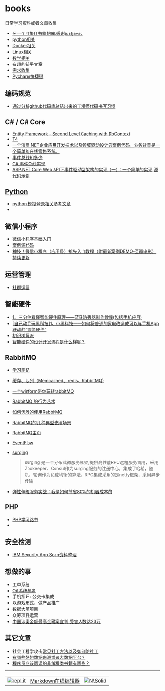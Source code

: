 # books
日常学习资料或者文章收集

- [另一个收集IT书籍的库,感谢justjavac](https://github.com/justjavac/free-programming-books-zh_CN)
- [python相关](python.md)
- [Docker相关](Docker.md)
- [Linux相关](linux.md)
- [数学相关](math.md)
- [有趣的知乎文章](zhihu.md)
- [需求收集](requirements.md)
- [Pycharm快捷键](http://www.cnblogs.com/zhangpengshou/p/3555767.html)

## 编码规范
- [通过分析github代码库总结出来的工程师代码书写习惯](http://alloyteam.github.io/CodeGuide/)

## C# / C# Core
- [Entity Framework - Second Level Caching with DbContext](https://www.codeproject.com/Articles/435142/Entity-Framework-Second-Level-Caching-with-DbConte)
- [T4](http://www.cnblogs.com/leftfist/p/4257924.html)
- [一个演示.NET企业应用开发技术以及领域驱动设计的案例代码，业务背景是一个简单的在线零售系统。](https://github.com/daxnet/ByteartRetail)
- [事件总线知多少](https://www.jianshu.com/p/61042d36b010)
- [C# 事件总线实现](https://github.com/yanshengjie/EventBus)
- [ASP.NET Core Web API下事件驱动型架构的实现（一）：一个简单的实现](http://www.cnblogs.com/daxnet/p/8082694.html)   [源代码示例](https://github.com/daxnet/edasample)

## [Python](python.md)

- [python 模拟登录相关参考文章](python_fake_login.md)
- 

## 微信小程序
- [微信小程序基础入门](http://www.cnblogs.com/micua/p/wechat-weapp-essential.html)
- [案例源代码](https://github.com/jaapyang/weapp-demo)
- [神技！微信小程序（应用号）抢先入门教程（附最新案例DEMO-豆瓣电影）持续更新](http://www.cnblogs.com/micua/p/wechat-weapp-getting-started.html)

## 运营管理
- [社群运营](https://www.xmind.net/m/ibCh)

## 智能硬件
- [1、三分钟看懂智能硬件原理——蓝牙防丢器制作教程(包括手机应用)](http://www.cnblogs.com/zjutlitao/p/4625799.html)
- [[自己动手玩黑科技]1、小黑科技——如何将普通的家电改造成可以与手机App联动的“智能硬件”](http://www.cnblogs.com/zjutlitao/p/4967847.html)
- [初识树莓派](http://www.cnblogs.com/imfanqi/p/4370025.html)
- [智能硬件的设计开发流程是什么样呢？](https://www.zhihu.com/question/27639394)

## RabbitMQ
- [学习笔记](RabbitMQ.md)
- [缓存、队列（Memcached、redis、RabbitMQ)](http://www.cnblogs.com/suoning/p/5807247.html)
- [一个winform带你玩转rabbitMQ](http://www.cnblogs.com/dubing/p/4017613.html)
- [RabbitMQ 的行为艺术](http://www.cnblogs.com/liqingwen/p/6412089.html)
- [如何优雅的使用RabbitMQ](http://www.cnblogs.com/richieyang/p/5492432.html)
- [RabbitMQ的几种典型使用场景](https://www.cnblogs.com/luxiaoxun/p/3918054.html)
- [RabbitMQ主页](https://www.rabbitmq.com/)
- [EventFlow](https://github.com/eventflow/EventFlow)
- [surging](https://github.com/dotnetcore/surging)
  > surging 是一个分布式微服务框架,提供高性能RPC远程服务调用，采用Zookeeper、Consul作为surging服务的注册中心，集成了哈希，随机，轮询作为负载均衡的算法，RPC集成采用的是netty框架，采用异步传输

- [弹性伸缩服务实战：我是如何节省80%的机器成本的](http://www.cnblogs.com/haolujun/p/8075226.html)

## PHP
- [PHP学习路书](http://www.cnblogs.com/bananaplan/p/The-Right-Way-For-PHPer.html)
- 

## 安全检测
- [IBM Security App Scan资料整理](http://www.cnblogs.com/saryli/p/5820605.html)

## 想做的事
- 工单系统
- [OA系统参考](http://www.cnblogs.com/walkingp/archive/2010/08/09/1795527.html)
- 手机扣环+公交卡集成
- 以游戏形式，做产品推广
- 数据大屏项目
- 众筹项目运营
- [中国涉案金额最高金融案宣判 受害人数达23万](http://news.youth.cn/gn/201603/t20160301_7689477.htm)


## 其它文章
- 社会工程学攻击[常见社工方法以及如何防社工](https://bbs.ichunqiu.com/thread-29654-1-1.html?from=zh)
- [有哪些好的数据来源或者大数据平台？](https://www.zhihu.com/question/27798279/answer/271852252)
- [程序员应该阅读的非编程类书籍有哪些？](https://github.com/justjavac/free-programming-books-zh_CN/blob/master/what-non-programming-books-should-programmers-read.md)



-------
|         |         |      |
|:--------|:--------|:-----|
|[![repl.it](https://repl.it/public/images/logo-small.png)](https://repl.it/languages)|[Markdown在线编辑器](https://dillinger.io/)|[![N\Solid](https://cldup.com/dTxpPi9lDf.thumb.png)](https://nodesource.com/products/nsolid)|